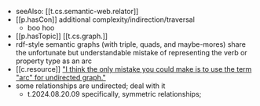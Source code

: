 

- seeAlso: [[t.cs.semantic-web.relator]]
- [[p.hasCon]] additional complexity/indirection/traversal
  - boo hoo
- [[p.hasTopic]] [[t.cs.graph.]]
- rdf-style semantic graphs (with triple, quads, and maybe-mores) share the unfortunate but understandable mistake of representing the verb or property type as an arc
- [[c.resource]] ["I think the only mistake you could make is to use the term "arc" for undirected graph."](https://math.stackexchange.com/q/1441525)
- some relationships are undirected; deal with it
  - t.2024.08.20.09 specifically, symmetric relationships;